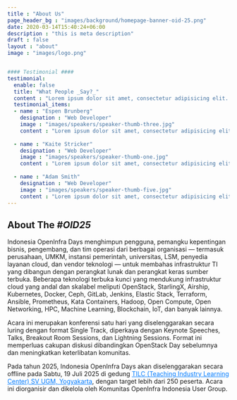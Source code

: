 ```yaml
---
title : "About Us"
page_header_bg : "images/background/homepage-banner-oid-25.png"
date: 2020-03-14T15:40:24+06:00
description : "this is meta description"
draft : false
layout : "about"
image : "images/logo.png"


#### Testimonial ####
testimonial:
  enable: false
  title: "What People _Say?_"
  content : "Lorem ipsum dolor sit amet, consectetur adipisicing elit. Deleniti aliquid vero harum rerum voluptates, ab, ullam."
  testimonial_items:
  - name : "Espen Brunberg"
    designation : "Web Developer"
    image : "images/speakers/speaker-thumb-three.jpg"
    content : "Lorem ipsum dolor sit amet, consectetur adipisicing elit. Reiciendis voluptate modi sunt placeat in vel illo dolorem, atque maxime voluptates optio fugit iure cum ipsa quo quaerat! Veritatis, modi. Laudantium provident deleniti earum voluptas delectus, labore dolor dolorem amet expedita."
    
  - name : "Kaite Stricker"
    designation : "Web Developer"
    image : "images/speakers/speaker-thumb-one.jpg"
    content : "Lorem ipsum dolor sit amet, consectetur adipisicing elit. Reiciendis voluptate modi sunt placeat in vel illo dolorem, atque maxime voluptates optio fugit iure cum ipsa quo quaerat! Veritatis, modi. Laudantium provident deleniti earum voluptas delectus, labore dolor dolorem amet expedita."
    
  - name : "Adam Smith"
    designation : "Web Developer"
    image : "images/speakers/speaker-thumb-five.jpg"
    content : "Lorem ipsum dolor sit amet, consectetur adipisicing elit. Reiciendis voluptate modi sunt placeat in vel illo dolorem, atque maxime voluptates optio fugit iure cum ipsa quo quaerat! Veritatis, modi. Laudantium provident deleniti earum voluptas delectus, labore dolor dolorem amet expedita."
---
```


## About The _#OID25_

Indonesia OpenInfra Days menghimpun pengguna, pemangku kepentingan bisnis, pengembang, dan tim operasi dari berbagai organisasi — termasuk perusahaan, UMKM, instansi pemerintah, universitas, LSM, penyedia layanan cloud, dan vendor teknologi — untuk membahas infrastruktur TI yang dibangun dengan perangkat lunak dan perangkat keras sumber terbuka. Beberapa teknologi terbuka kunci yang mendukung infrastruktur cloud yang andal dan skalabel meliputi OpenStack, StarlingX, Airship, Kubernetes, Docker, Ceph, GitLab, Jenkins, Elastic Stack, Terraform, Ansible, Prometheus, Kata Containers, Hadoop, Open Compute, Open Networking, HPC, Machine Learning, Blockchain, IoT, dan banyak lainnya.

Acara ini merupakan konferensi satu hari yang diselenggarakan secara luring dengan format Single Track, diperkaya dengan Keynote Speeches, Talks, Breakout Room Sessions, dan Lightning Sessions. Format ini memperluas cakupan diskusi dibandingkan OpenStack Day sebelumnya dan meningkatkan keterlibatan komunitas.

Pada tahun 2025, Indonesia OpenInfra Days akan diselenggarakan secara offline pada Sabtu, 19 Juli 2025 di gedung <a href="https://maps.app.goo.gl/s1FmrFBvEwKpaiPR7" target="_blank" style="color: #007BFF;">TILC (Teaching Industry Learning Center) SV UGM, Yogyakarta</a>, dengan target lebih dari 250 peserta. Acara ini diorganisir dan dikelola oleh Komunitas OpenInfra Indonesia User Group.
